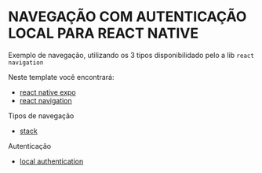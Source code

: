 # NAVEGAÇÃO COM AUTENTICAÇÃO LOCAL PARA REACT NATIVE

Exemplo de navegação, utilizando os 3 tipos disponibilidado pelo a lib `react navigation`

Neste template você encontrará:

- [react native expo](https://docs.expo.dev/)
- [react navigation](https://reactnavigation.org)

Tipos de navegação

- [stack](https://reactnavigation.org/docs/native-stack-navigator)

Autenticação

- [local authentication](https://docs.expo.dev/versions/latest/sdk/local-authentication/#installation)